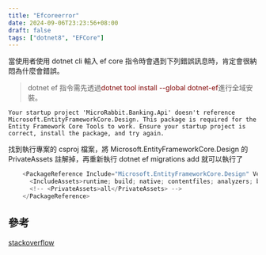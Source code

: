 ```yaml
---
title: "Efcoreerror"
date: 2024-09-06T23:23:56+08:00
draft: false
tags: ["dotnet8", "EFCore"]
---
```


當使用者使用 dotnet cli 輸入 ef core 指令時會遇到下列錯誤訊息時，肯定會很納悶為什麼會錯誤。

> dotnet ef 指令需先透過<font color=#800000>dotnet tool install --global dotnet-ef</font>進行全域安裝。

```
Your startup project 'MicroRabbit.Banking.Api' doesn't reference Microsoft.EntityFrameworkCore.Design. This package is required for the Entity Framework Core Tools to work. Ensure your startup project is correct, install the package, and try again.
```

找到執行專案的 csproj 檔案，將 Microsoft.EntityFrameworkCore.Design 的 PrivateAssets 註解掉，再重新執行 dotnet ef migrations add 就可以執行了

```c#
    <PackageReference Include="Microsoft.EntityFrameworkCore.Design" Version="8.0.8">
      <IncludeAssets>runtime; build; native; contentfiles; analyzers; buildtransitive</IncludeAssets>
      <!-- <PrivateAssets>all</PrivateAssets> -->
    </PackageReference>
```

## 參考

[stackoverflow](https://stackoverflow.com/questions/52536588/your-startup-project-doesnt-reference-microsoft-entityframeworkcore-design)
